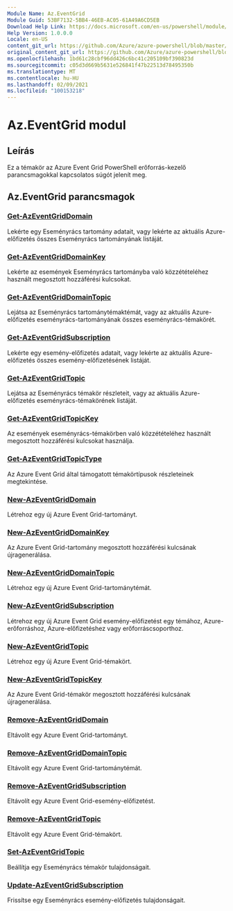 ```yaml
---
Module Name: Az.EventGrid
Module Guid: 53BF7132-5BB4-46EB-AC05-61A49A6CD5EB
Download Help Link: https://docs.microsoft.com/en-us/powershell/module/az.eventgrid
Help Version: 1.0.0.0
Locale: en-US
content_git_url: https://github.com/Azure/azure-powershell/blob/master/src/EventGrid/EventGrid/help/Az.EventGrid.md
original_content_git_url: https://github.com/Azure/azure-powershell/blob/master/src/EventGrid/EventGrid/help/Az.EventGrid.md
ms.openlocfilehash: 1bd61c28cbf96dd426c6bc41c205109bf390823d
ms.sourcegitcommit: c05d3d669b5631e526841f47b22513d78495350b
ms.translationtype: MT
ms.contentlocale: hu-HU
ms.lasthandoff: 02/09/2021
ms.locfileid: "100153218"
---
```

# Az.EventGrid modul
## Leírás
Ez a témakör az Azure Event Grid PowerShell erőforrás-kezelő parancsmagokkal kapcsolatos súgót jelenít meg.

## Az.EventGrid parancsmagok
### [Get-AzEventGridDomain](Get-AzEventGridDomain.md)
Lekérte egy Eseményrács tartomány adatait, vagy lekérte az aktuális Azure-előfizetés összes Eseményrács tartományának listáját.

### [Get-AzEventGridDomainKey](Get-AzEventGridDomainKey.md)
Lekérte az események Eseményrács tartományba való közzétételéhez használt megosztott hozzáférési kulcsokat.

### [Get-AzEventGridDomainTopic](Get-AzEventGridDomainTopic.md)
Lejátsa az Eseményrács tartománytémaktémát, vagy az aktuális Azure-előfizetés eseményrács-tartományának összes eseményrács-témakörét.

### [Get-AzEventGridSubscription](Get-AzEventGridSubscription.md)
Lekérte egy esemény-előfizetés adatait, vagy lekérte az aktuális Azure-előfizetés összes esemény-előfizetésének listáját.

### [Get-AzEventGridTopic](Get-AzEventGridTopic.md)
Lejátsa az Eseményrács témakör részleteit, vagy az aktuális Azure-előfizetés eseményrács-témakörének listáját.

### [Get-AzEventGridTopicKey](Get-AzEventGridTopicKey.md)
Az események eseményrács-témakörben való közzétételéhez használt megosztott hozzáférési kulcsokat használja.

### [Get-AzEventGridTopicType](Get-AzEventGridTopicType.md)
Az Azure Event Grid által támogatott témakörtípusok részleteinek megtekintése.

### [New-AzEventGridDomain](New-AzEventGridDomain.md)
Létrehoz egy új Azure Event Grid-tartományt.

### [New-AzEventGridDomainKey](New-AzEventGridDomainKey.md)
Az Azure Event Grid-tartomány megosztott hozzáférési kulcsának újragenerálása.

### [New-AzEventGridDomainTopic](New-AzEventGridDomainTopic.md)
Létrehoz egy új Azure Event Grid-tartománytémát.

### [New-AzEventGridSubscription](New-AzEventGridSubscription.md)
Létrehoz egy új Azure Event Grid esemény-előfizetést egy témához, Azure-erőforráshoz, Azure-előfizetéshez vagy erőforráscsoporthoz.

### [New-AzEventGridTopic](New-AzEventGridTopic.md)
Létrehoz egy új Azure Event Grid-témakört.

### [New-AzEventGridTopicKey](New-AzEventGridTopicKey.md)
Az Azure Event Grid-témakör megosztott hozzáférési kulcsának újragenerálása.

### [Remove-AzEventGridDomain](Remove-AzEventGridDomain.md)
Eltávolít egy Azure Event Grid-tartományt.

### [Remove-AzEventGridDomainTopic](Remove-AzEventGridDomainTopic.md)
Eltávolít egy Azure Event Grid-tartománytémát.

### [Remove-AzEventGridSubscription](Remove-AzEventGridSubscription.md)
Eltávolít egy Azure Event Grid-esemény-előfizetést.

### [Remove-AzEventGridTopic](Remove-AzEventGridTopic.md)
Eltávolít egy Azure Event Grid-témakört.

### [Set-AzEventGridTopic](Set-AzEventGridTopic.md)
Beállítja egy Eseményrács témakör tulajdonságait.

### [Update-AzEventGridSubscription](Update-AzEventGridSubscription.md)
Frissítse egy Eseményrács esemény-előfizetés tulajdonságait.

